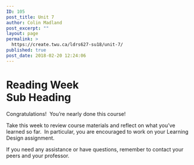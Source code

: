 ```yaml
---
ID: 105
post_title: Unit 7
author: Colin Madland
post_excerpt: ""
layout: page
permalink: >
  https://create.twu.ca/ldrs627-su18/unit-7/
published: true
post_date: 2018-02-20 12:24:06
---
```

<!--themify_builder_static--><h1>Reading Week<br />Sub Heading</h1>
 <p>Congratulations!  You&#8217;re nearly done this course!</p><p>Take this week to review course materials and reflect on what you&#8217;ve learned so far.  In particular, you are encouraged to work on your Learning Design assignment.</p><p>If you need any assistance or have questions, remember to contact your peers and your professor.</p><!--/themify_builder_static-->